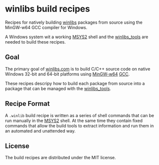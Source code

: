 # winlibs build recipes
Recipes for natively building [winlibs](https://winlibs.com/) packages from source using the MinGW-w64 GCC compiler for Windows.

A Windows system wit a working [MSYS2](https://www.msys2.org/) shell and the [winlibs_tools](https://github.com/brechtsanders/winlibs_tools/) are needed to build these recipes.

## Goal

The primary goal of [winlibs.com](https://winlibs.com/) is to build C/C++ source code on native Windows 32-bit and 64-bit platforms using [MinGW-w64](https://www.mingw-w64.org/) [GCC](https://gcc.gnu.org/).

These recipes descripy how to build each package from source into a package that can be managed with the [winlibs_tools](https://github.com/brechtsanders/winlibs_tools/).

## Recipe Format

A `.winlib` build recipe is written as a series of shell commands that can be run manually in the [MSYS2](https://www.msys2.org/) shell.
At the same time they contain fixed commands that allow the build tools to extract information and run them in an automated and unattended way.

## License

The build recipes are distributed under the MIT license.
